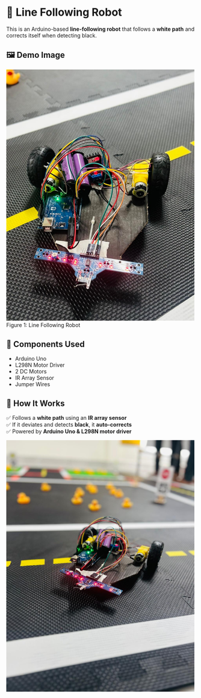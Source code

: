 # 🚀 Line Following Robot  

This is an Arduino-based **line-following robot** that follows a **white path** and corrects itself when detecting black.  

## 🖼️ Demo Image  
<img src="Robot_1.jpg" alt="Line Following Robot" width="500">
Figure 1: Line Following Robot

## 🔧 Components Used  
- Arduino Uno  
- L298N Motor Driver  
- 2 DC Motors  
- IR Array Sensor  
- Jumper Wires  

## 📌 How It Works  
✅ Follows a **white path** using an **IR array sensor**  
✅ If it deviates and detects **black**, it **auto-corrects**  
✅ Powered by **Arduino Uno & L298N motor driver**  

<img src="Robot_2.jpg" alt="Line Following Robot" width="500">

